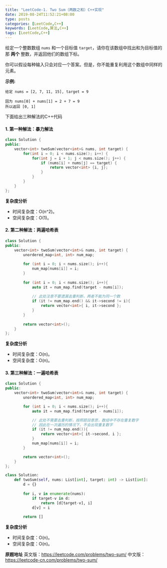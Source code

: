 ```yaml
---
title: "LeetCode-1. Two Sum（两数之和）C++实现"
date: 2019-08-24T11:52:21+08:00
type: posts
categories: [LeetCode,C++]
keywords: [LeetCode,算法,C++]
tags: [LeetCode,C++]
---
```


给定一个整数数组 `nums` 和一个目标值 `target`，请你在该数组中找出和为目标值的那 **两个** 整数，并返回他们的数组下标。

你可以假设每种输入只会对应一个答案。但是，你不能重复利用这个数组中同样的元素。
<!--more-->
**示例:**
```
给定 nums = [2, 7, 11, 15], target = 9

因为 nums[0] + nums[1] = 2 + 7 = 9
所以返回 [0, 1]
```
下面给出三种解法的C++代码
#### 1. 第一种解法：暴力解法
```cpp
class Solution {
public:
    vector<int> twoSum(vector<int>& nums, int target) {
        for(int i = 0; i < nums.size(); i++) {
            for(int j = i + 1; j < nums.size(); j++) {
                if (nums[i] + nums[j] == target) {
                    return vector<int> {i, j};
                }
            }
        }
    }
};
```

**复杂度分析**
- 时间复杂度：O(n^2)。
- 空间复杂度：O(1)。
#### 2. 第二种解法：两遍哈希表
```cpp
class Solution {
public:
    vector<int> twoSum(vector<int>& nums, int target) {
        unordered_map<int, int> num_map;
        
        for (int i = 0; i < nums.size(); i++){
            num_map[nums[i]] = i;
        }
        
        for (int i = 0; i < nums.size(); i++){
            auto it = num_map.find(target - nums[i]);
            
            // 此处注意不要遗漏去重判断，两者不能为同一个数
            if (it != num_map.end() && it->second != i){
                return vector<int>{ i, it->second };
            }
        }
        
        return vector<int>();
    }
};
```
**复杂度分析**
- 时间复杂度：O(n)。
- 空间复杂度：O(n)。
#### 3. 第三种解法：一遍哈希表
```cpp
class Solution {
public:
	vector<int> twoSum(vector<int>& nums, int target) {
		unordered_map<int, int> num_map;

		for (int i = 0; i < nums.size(); i++){
			auto it = num_map.find(target - nums[i]);

			// 此处不需要去重判断，按照题目意思，数组中不存在重复数字
			// 因此在一次遍历的情况下，不会出现重复数字
			if (it != num_map.end()){
				return vector<int>{ it->second, i };
			}
			num_map[nums[i]] = i;
		}

		return vector<int>();
	}
};
```
```python
class Solution:
    def twoSum(self, nums: List[int], target: int) -> List[int]:
        d = {}
        
        for i, v in enumerate(nums):
            if target-v in d:
                return [d[target-v], i]
            d[v] = i
            
        return []
```
**复杂度分析**
- 时间复杂度：O(n)。
- 空间复杂度：O(n)。

**原题地址**
英文版：https://leetcode.com/problems/two-sum/
中文版：https://leetcode-cn.com/problems/two-sum/
